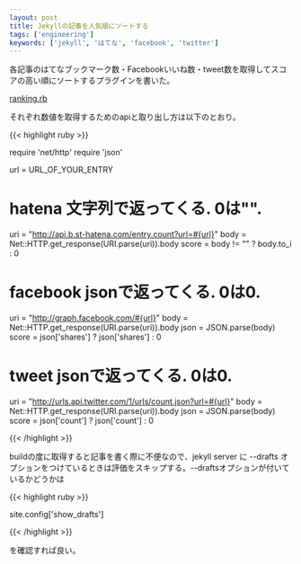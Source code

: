 ```yaml
---
layout: post
title: Jekyllの記事を人気順にソートする
tags: ['engineering']
keywords: ['jekyll', 'はてな', 'facebook', 'twitter']
---
```


各記事のはてなブックマーク数・Facebookいいね数・tweet数を取得してスコアの高い順にソートするプラグインを書いた。

[ranking.rb](https://github.com/Mrk1869/source-mrk1869.github.com/blob/master/_plugins/ranking.rb)

それぞれ数値を取得するためのapiと取り出し方は以下のとおり。

{{< highlight ruby >}}

require 'net/http'
require 'json'

url = URL_OF_YOUR_ENTRY

# hatena 文字列で返ってくる. 0は"".
uri = "http://api.b.st-hatena.com/entry.count?url=#{url}"
body = Net::HTTP.get_response(URI.parse(uri)).body
score = body != "" ? body.to_i : 0

# facebook jsonで返ってくる. 0は0.
uri = "http://graph.facebook.com/#{url}"
body = Net::HTTP.get_response(URI.parse(uri)).body
json = JSON.parse(body)
score = json['shares'] ? json['shares'] : 0

# tweet jsonで返ってくる. 0は0.
uri = "http://urls.api.twitter.com/1/urls/count.json?url=#{url}"
body = Net::HTTP.get_response(URI.parse(uri)).body
json = JSON.parse(body)
score = json['count'] ? json['count'] : 0

{{< /highlight >}}

buildの度に取得すると記事を書く際に不便なので、jekyll server に --drafts オプションをつけているときは評価をスキップする。--draftsオプションが付いているかどうかは

{{< highlight ruby >}}

site.config['show_drafts']

{{< /highlight >}}

を確認すれば良い。
